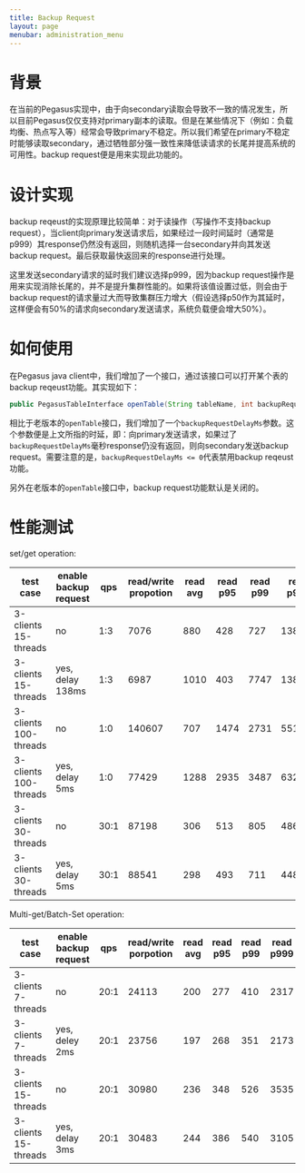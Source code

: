 ```yaml
---
title: Backup Request
layout: page
menubar: administration_menu
---
```


# 背景
在当前的Pegasus实现中，由于向secondary读取会导致不一致的情况发生，所以目前Pegasus仅仅支持对primary副本的读取。但是在某些情况下（例如：负载均衡、热点写入等）经常会导致primary不稳定。所以我们希望在primary不稳定时能够读取secondary，通过牺牲部分强一致性来降低读请求的长尾并提高系统的可用性。backup request便是用来实现此功能的。

# 设计实现

backup reqeust的实现原理比较简单：对于读操作（写操作不支持backup request），当client向primary发送请求后，如果经过一段时间延时（通常是p999）其response仍然没有返回，则随机选择一台secondary并向其发送backup request。最后获取最快返回来的response进行处理。

这里发送secondary请求的延时我们建议选择p999，因为backup request操作是用来实现消除长尾的，并不是提升集群性能的。如果将该值设置过低，则会由于backup request的请求量过大而导致集群压力增大（假设选择p50作为其延时，这样便会有50%的请求向secondary发送请求，系统负载便会增大50%）。

# 如何使用
在Pegasus java client中，我们增加了一个接口，通过该接口可以打开某个表的backup reqeust功能。其实现如下：
```java
public PegasusTableInterface openTable(String tableName, int backupRequestDelayMs) throws PException;
```

相比于老版本的`openTable`接口，我们增加了一个`backupRequestDelayMs`参数。这个参数便是上文所指的时延，即：向primary发送请求，如果过了`backupRequestDelayMs`毫秒response仍没有返回，则向secondary发送backup request。需要注意的是，`backupRequestDelayMs <= 0`代表禁用backup reqeust功能。

另外在老版本的`openTable`接口中，backup request功能默认是关闭的。

# 性能测试

set/get operation:

|  test case   | enable backup request  |  qps | read/write propotion  |  read avg  |  read p95  |  read p99  |  read p999  |  read p9999  |  write avg  |  write p95  |  write p99  |  write p999  |  write p9999  |  
| ---- | ---- | ---- | ---- | ---- | ---- | ---- | ---- | ---- | ---- | ---- | ---- | ---- | --- |
| 3-clients 15-threads | no | 1:3 | 7076 | 880 | 428 | 727 | 138495 | 988671 | 2495 | 6319 | 9023 | 36319 | 531455|
| 3-clients 15-threads | yes, delay 138ms | 1:3 | 6987 | 1010 | 403  | 7747 | 138751 | 153599 | 2476 | 6859 | 9119 | 13759 | 185855 |
| 3-clients 100-threads | no | 1:0 | 140607 | 707 | 1474 | 2731 | 5511 | 167551 | | | | | |
| 3-clients 100-threads | yes, delay 5ms | 1:0 | 77429 | 1288 | 2935 | 3487 | 6323 | 71743 | | | | | |
| 3-clients 30-threads | no | 30:1 | 87198 | 306 | 513 | 805 | 4863 | 28271 | 1369 | 2661 | 5795 | 22319 | 51359 |
| 3-clients 30-threads | yes, delay 5ms | 30:1 | 88541 | 298 | 493 | 711 | 4483 | 18479 | 1467 | 3263 | 6411 | 17439 | 50975 |

Multi-get/Batch-Set operation: 

|  test case  | enable backup request  |  qps | read/write porpotion  |  read avg  |  read p95  |  read p99  |  read p999  |  read p9999  |  write avg  |  write p95  |  write p99  |  write p999  |  write p9999  |  
| ---- | ---- | ---- | ---- | ---- | ---- | ---- | ---- | ---- | ---- | ---- | ---- | ---- | --- |
| 3-clients  7-threads | no | 20:1 | 24113 | 200 | 277 | 410 | 2317 | 21647 | 2034 | 4283 | 6427 | 18271 | 62687 |
| 3-clients  7-threads | yes, deley 2ms | 20:1 | 23756 | 197 | 268 | 351 | 2173 | 5759 | 2187 | 4531 | 6551 | 21551 | 63999 |
| 3-clients  15-threads | no | 20:1 | 30980 | 236 | 348 | 526 | 3535 | 25695 | 5361 | 14087 | 20223 | 40639 | 90815 |
| 3-clients  15-threads | yes, delay 3ms | 20:1 | 30483 | 244 | 386 | 540 | 3105 | 13287 | 5377 | 14119 | 19535 | 31311 | 103103 |
